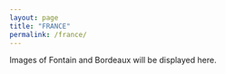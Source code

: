 ```yaml
---
layout: page
title: "FRANCE"
permalink: /france/
---
```


Images of  Fontain and Bordeaux will be displayed here.
